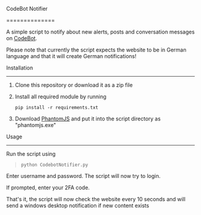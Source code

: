 CodeBot Notifier

==============

A simple script to notify about new alerts, posts and conversation messages on [CodeBot](https://www.codebot.de).

Please note that currently the script expects the website to be in German language and that it will create German notifications!



Installation

-----------------

1. Clone this repository or download it as a zip file

2. Install all required module by running

	`pip install -r requirements.txt`

3. Download [PhantomJS](http://phantomjs.org/download.html) and put it into the script directory as "phantomjs.exe"



Usage

---------

Run the script using

>`python CodebotNotifier.py`



Enter username and password. The script will now try to login.

If prompted, enter your 2FA code.



That's it, the script will now check the website every 10 seconds and will send a windows desktop notification if new content exists


